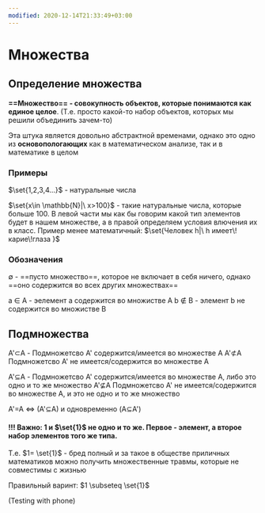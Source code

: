 ```yaml
---
modified: 2020-12-14T21:33:49+03:00
---
```


# Множества

## Определение множества
**==Множество== - совокупность объектов, которые понимаются как единое целое**. (Т.е. просто какой-то набор объектов, которых мы решили объединить зачем-то)

Эта штука является довольно абстрактной временами, однако это одно из **основопологающих** как в математическом анализе, так и в математике в целом 

### Примеры

$\set{1,2,3,4...}$ - натуральные числа

$\set{x\in \mathbb{N}|\ x>100}$ - такие натуральные числа, которые больше 100. В левой части мы как бы говорим какой тип элементов будет в нашем множестве, а в правой определяем условия влючения их в класс. Пример менее математичный:
$\set{Человек h|\ h имеет\!карие\!глаза  }$



### Обозначения

$\emptyset$ - ==пусто множество==, которое не включает в себя ничего, однако ==оно содержится во всех других множествах==

a $\in$ A - эелемент a содержится во множистве A
b $\notin$ B - элемент b не содержится во множистве B
## Подмножества

A'$\subset$A - Подмножетсво A' содержится/имеется во множестве A
A'$\not\subset$A   Подмножетсво A' не имеется/содержится во множестве A

A'$\subseteq$A - Подмножетсво A' содержится/имеется во множестве A, либо это одно и то же множество
A'$\not\subseteq$A   Подмножетсво A' не имеется/содержится во множестве A, и это не одно и то же множество

A'=A $\Leftrightarrow$ (A'$\subseteq$A) и одновременно (A$\subseteq$A')

#### !!! Важно: 1 и $\set{1}$ не одно и то же. Первое - элемент, а второе набор элементов того же типа.
Т.е. $1= \set{1}$ - бред полный и за такое в обществе приличных математиков можно получить множественные травмы, которые не совместимы с жизнью

Правильный варинт: $1 \subseteq \set{1}$

(Testing with phone)